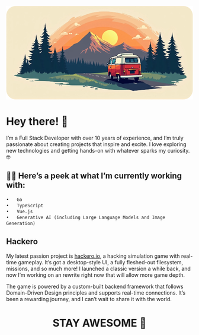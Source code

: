 ![Cover](./cover.webp)
# Hey there! 👋

I’m a Full Stack Developer with over 10 years of experience, and I’m truly passionate about creating projects that inspire and excite. I love exploring new technologies and getting hands-on with whatever sparks my curiosity. 🤓

## 🧑‍💻 Here’s a peek at what I’m currently working with:

	•	Go
	•	TypeScript
	•	Vue.js
	•	Generative AI (including Large Language Models and Image Generation)

## Hackero

My latest passion project is [hackero.io](https://hackero.io), a hacking simulation game with real-time gameplay. It’s got a desktop-style UI, a fully fleshed-out filesystem, missions, and so much more! I launched a classic version a while back, and now I’m working on an rewrite right now that will allow more game depth.

The game is powered by a custom-built backend framework that follows Domain-Driven Design principles and supports real-time connections. It’s been a rewarding journey, and I can’t wait to share it with the world.

<h1 align="center">STAY AWESOME 🎉</h1>
